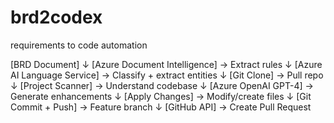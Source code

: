# brd2codex
requirements to code automation

[BRD Document]
     ↓
[Azure Document Intelligence] → Extract rules
     ↓
[Azure AI Language Service] → Classify + extract entities
     ↓
[Git Clone] → Pull repo
     ↓
[Project Scanner] → Understand codebase
     ↓
[Azure OpenAI GPT-4] → Generate enhancements
     ↓
[Apply Changes] → Modify/create files
     ↓
[Git Commit + Push] → Feature branch
     ↓
[GitHub API] → Create Pull Request
